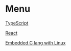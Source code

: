 # Menu

[TypeScript](./TypeScript.md)

[React](./React.md)

[Embedded C lang with Linux](./Embedded-C.md)
